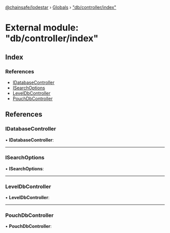 [@chainsafe/lodestar](../README.md) › [Globals](../globals.md) › ["db/controller/index"](_db_controller_index_.md)

# External module: "db/controller/index"

## Index

### References

* [IDatabaseController](_db_controller_index_.md#idatabasecontroller)
* [ISearchOptions](_db_controller_index_.md#isearchoptions)
* [LevelDbController](_db_controller_index_.md#leveldbcontroller)
* [PouchDbController](_db_controller_index_.md#pouchdbcontroller)

## References

###  IDatabaseController

• **IDatabaseController**:

___

###  ISearchOptions

• **ISearchOptions**:

___

###  LevelDbController

• **LevelDbController**:

___

###  PouchDbController

• **PouchDbController**:
